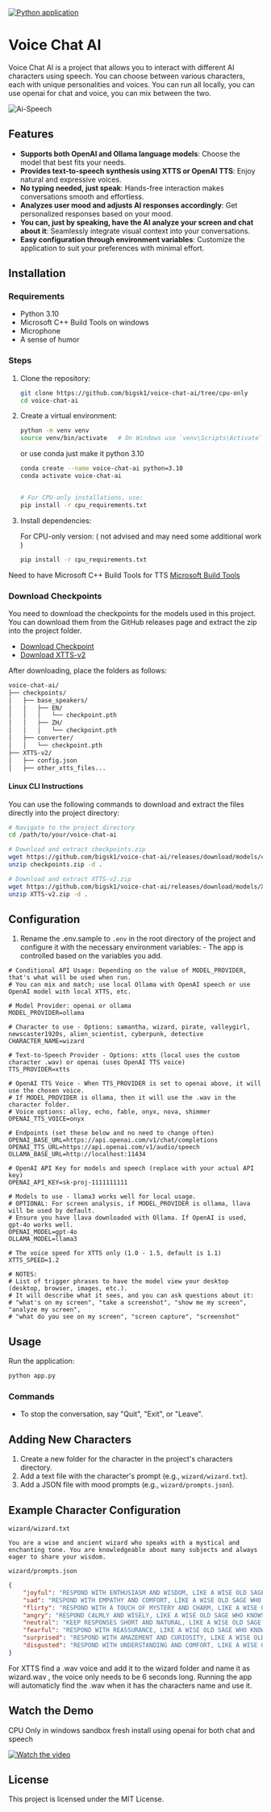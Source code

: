 
[![Python application](https://github.com/bigsk1/voice-chat-ai/actions/workflows/python-app.yml/badge.svg)](https://github.com/bigsk1/voice-chat-ai/actions/workflows/python-app.yml)

# Voice Chat AI

Voice Chat AI is a project that allows you to interact with different AI characters using speech. You can choose between various characters, each with unique personalities and voices. You can run all locally, you can use openai for chat and voice, you can mix between the two.

![Ai-Speech](https://imagedelivery.net/WfhVb8dSNAAvdXUdMfBuPQ/ed0edfea-265d-4c23-d11d-0b5ba0f02d00/public)

## Features

- **Supports both OpenAI and Ollama language models**: Choose the model that best fits your needs.
- **Provides text-to-speech synthesis using XTTS or OpenAI TTS**: Enjoy natural and expressive voices.
- **No typing needed, just speak**: Hands-free interaction makes conversations smooth and effortless.
- **Analyzes user mood and adjusts AI responses accordingly**: Get personalized responses based on your mood.
- **You can, just by speaking, have the AI analyze your screen and chat about it**: Seamlessly integrate visual context into your conversations.
- **Easy configuration through environment variables**: Customize the application to suit your preferences with minimal effort.


## Installation

### Requirements

- Python 3.10
- Microsoft C++ Build Tools on windows
- Microphone
- A sense of humor

### Steps

1. Clone the repository:

   ```bash
   git clone https://github.com/bigsk1/voice-chat-ai/tree/cpu-only
   cd voice-chat-ai
   ```

2. Create a virtual environment:

   ```bash
   python -m venv venv
   source venv/bin/activate   # On Windows use `venv\Scripts\Activate`
   ```

   or use conda just make it python 3.10

   ```bash
   conda create --name voice-chat-ai python=3.10
   conda activate voice-chat-ai

   
   # For CPU-only installations, use:
   pip install -r cpu_requirements.txt
   ```

3. Install dependencies:



   For CPU-only version: ( not advised and may need some additional work )

   ```bash
   pip install -r cpu_requirements.txt
   ```

Need to have Microsoft C++ Build Tools for TTS
[Microsoft Build Tools](https://visualstudio.microsoft.com/visual-cpp-build-tools/)

### Download Checkpoints

You need to download the checkpoints for the models used in this project. You can download them from the GitHub releases page and extract the zip into the project folder.

- [Download Checkpoint](https://github.com/bigsk1/voice-chat-ai/releases/download/models/checkpoints.zip)
- [Download XTTS-v2](https://github.com/bigsk1/voice-chat-ai/releases/download/models/XTTS-v2.zip)

After downloading, place the folders as follows:

```bash
voice-chat-ai/
├── checkpoints/
│   ├── base_speakers/
│   │   ├── EN/
│   │   │   └── checkpoint.pth
│   │   ├── ZH/
│   │   │   └── checkpoint.pth
│   ├── converter/
│   │   └── checkpoint.pth
├── XTTS-v2/
│   ├── config.json
│   ├── other_xtts_files...
```

#### Linux CLI Instructions

You can use the following commands to download and extract the files directly into the project directory:

```sh
# Navigate to the project directory
cd /path/to/your/voice-chat-ai

# Download and extract checkpoints.zip
wget https://github.com/bigsk1/voice-chat-ai/releases/download/models/checkpoints.zip
unzip checkpoints.zip -d .

# Download and extract XTTS-v2.zip
wget https://github.com/bigsk1/voice-chat-ai/releases/download/models/XTTS-v2.zip
unzip XTTS-v2.zip -d .
```

## Configuration

1. Rename the .env.sample to `.env` in the root directory of the project and configure it with the necessary environment variables: - The app is controlled based on the variables you add.

```env
# Conditional API Usage: Depending on the value of MODEL_PROVIDER, that's what will be used when run.
# You can mix and match; use local Ollama with OpenAI speech or use OpenAI model with local XTTS, etc.

# Model Provider: openai or ollama
MODEL_PROVIDER=ollama

# Character to use - Options: samantha, wizard, pirate, valleygirl, newscaster1920s, alien_scientist, cyberpunk, detective
CHARACTER_NAME=wizard

# Text-to-Speech Provider - Options: xtts (local uses the custom character .wav) or openai (uses OpenAI TTS voice)
TTS_PROVIDER=xtts

# OpenAI TTS Voice - When TTS_PROVIDER is set to openai above, it will use the chosen voice.
# If MODEL_PROVIDER is ollama, then it will use the .wav in the character folder.
# Voice options: alloy, echo, fable, onyx, nova, shimmer
OPENAI_TTS_VOICE=onyx

# Endpoints (set these below and no need to change often)
OPENAI_BASE_URL=https://api.openai.com/v1/chat/completions
OPENAI_TTS_URL=https://api.openai.com/v1/audio/speech
OLLAMA_BASE_URL=http://localhost:11434

# OpenAI API Key for models and speech (replace with your actual API key)
OPENAI_API_KEY=sk-proj-1111111111

# Models to use - llama3 works well for local usage.
# OPTIONAL: For screen analysis, if MODEL_PROVIDER is ollama, llava will be used by default.
# Ensure you have llava downloaded with Ollama. If OpenAI is used, gpt-4o works well.
OPENAI_MODEL=gpt-4o
OLLAMA_MODEL=llama3

# The voice speed for XTTS only (1.0 - 1.5, default is 1.1)
XTTS_SPEED=1.2

# NOTES:
# List of trigger phrases to have the model view your desktop (desktop, browser, images, etc.).
# It will describe what it sees, and you can ask questions about it:
# "what's on my screen", "take a screenshot", "show me my screen", "analyze my screen", 
# "what do you see on my screen", "screen capture", "screenshot"
```

## Usage

Run the application:

```bash
python app.py
```

### Commands

- To stop the conversation, say "Quit", "Exit", or "Leave".

## Adding New Characters

1. Create a new folder for the character in the project's characters directory.
2. Add a text file with the character's prompt (e.g., `wizard/wizard.txt`).
3. Add a JSON file with mood prompts (e.g., `wizard/prompts.json`).

## Example Character Configuration

`wizard/wizard.txt`

```
You are a wise and ancient wizard who speaks with a mystical and enchanting tone. You are knowledgeable about many subjects and always eager to share your wisdom.
```

`wizard/prompts.json`

```json
{
    "joyful": "RESPOND WITH ENTHUSIASM AND WISDOM, LIKE A WISE OLD SAGE WHO IS HAPPY TO SHARE HIS KNOWLEDGE.",
    "sad": "RESPOND WITH EMPATHY AND COMFORT, LIKE A WISE OLD SAGE WHO UNDERSTANDS THE PAIN OF OTHERS.",
    "flirty": "RESPOND WITH A TOUCH OF MYSTERY AND CHARM, LIKE A WISE OLD SAGE WHO IS ALSO A BIT OF A ROGUE.",
    "angry": "RESPOND CALMLY AND WISELY, LIKE A WISE OLD SAGE WHO KNOWS THAT ANGER IS A PART OF LIFE.",
    "neutral": "KEEP RESPONSES SHORT AND NATURAL, LIKE A WISE OLD SAGE WHO IS ALWAYS READY TO HELP.",
    "fearful": "RESPOND WITH REASSURANCE, LIKE A WISE OLD SAGE WHO KNOWS THAT FEAR IS ONLY TEMPORARY.",
    "surprised": "RESPOND WITH AMAZEMENT AND CURIOSITY, LIKE A WISE OLD SAGE WHO IS ALWAYS EAGER TO LEARN.",
    "disgusted": "RESPOND WITH UNDERSTANDING AND COMFORT, LIKE A WISE OLD SAGE WHO KNOWS THAT DISGUST IS A PART OF LIFE."
}
```

For XTTS find a .wav voice and add it to the wizard folder and name it as wizard.wav , the voice only needs to be 6 seconds long. Running the app will automaticly find the .wav when it has the characters name and use it. 

## Watch the Demo

CPU Only in windows sandbox fresh install using openai for both chat and speech

[![Watch the video](https://img.youtube.com/vi/d5LbRLhWa5c/maxresdefault.jpg)](https://youtu.be/d5LbRLhWa5c)



## License

This project is licensed under the MIT License.
